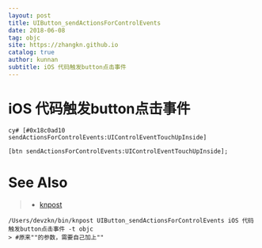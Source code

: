 ```yaml
---
layout: post
title: UIButton_sendActionsForControlEvents
date: 2018-06-08
tag: objc
site: https://zhangkn.github.io
catalog: true
author: kunnan
subtitle: iOS 代码触发button点击事件
---
```


# iOS 代码触发button点击事件

```
cy# [#0x18c0ad10 sendActionsForControlEvents:UIControlEventTouchUpInside]
```
```
[btn sendActionsForControlEvents:UIControlEventTouchUpInside];
```

# See Also 

>* [knpost](https://github.com/zhangkn/KNBin/blob/master/knpost) 
>
```
/Users/devzkn/bin/knpost UIButton_sendActionsForControlEvents iOS 代码触发button点击事件 -t objc
> #原来""的参数，需要自己加上""
```

